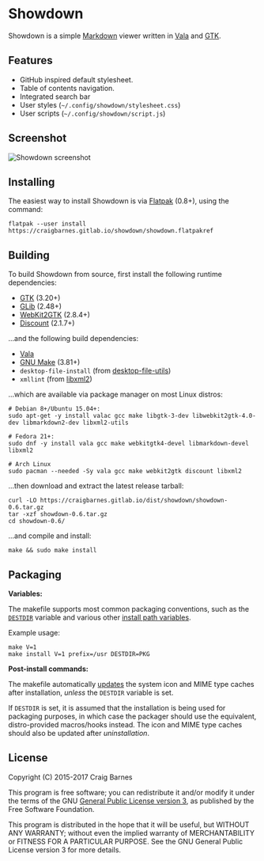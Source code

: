 Showdown
========

Showdown is a simple [Markdown] viewer written in [Vala] and [GTK].

Features
--------

* GitHub inspired default stylesheet.
* Table of contents navigation.
* Integrated search bar
* User styles (`~/.config/showdown/stylesheet.css`)
* User scripts (`~/.config/showdown/script.js`)

Screenshot
----------

![Showdown screenshot](https://craigbarnes.bitbucket.io/img/showdown.png)

Installing
----------

The easiest way to install Showdown is via [Flatpak] (0.8+), using the command:

    flatpak --user install https://craigbarnes.gitlab.io/showdown/showdown.flatpakref

Building
--------

To build Showdown from source, first install the following runtime
dependencies:

* [GTK] (3.20+)
* [GLib] (2.48+)
* [WebKit2GTK] (2.8.4+)
* [Discount] (2.1.7+)

...and the following build dependencies:

* [Vala]
* [GNU Make] (3.81+)
* `desktop-file-install` (from [desktop-file-utils])
* `xmllint` (from [libxml2])

...which are available via package manager on most Linux distros:

    # Debian 8+/Ubuntu 15.04+:
    sudo apt-get -y install valac gcc make libgtk-3-dev libwebkit2gtk-4.0-dev libmarkdown2-dev libxml2-utils

    # Fedora 21+:
    sudo dnf -y install vala gcc make webkitgtk4-devel libmarkdown-devel libxml2

    # Arch Linux
    sudo pacman --needed -Sy vala gcc make webkit2gtk discount libxml2

...then download and extract the latest release tarball:

    curl -LO https://craigbarnes.gitlab.io/dist/showdown/showdown-0.6.tar.gz
    tar -xzf showdown-0.6.tar.gz
    cd showdown-0.6/

...and compile and install:

    make && sudo make install

Packaging
---------

**Variables:**

The makefile supports most common packaging conventions, such as the
[`DESTDIR`] variable and various other [install path variables].

Example usage:

    make V=1
    make install V=1 prefix=/usr DESTDIR=PKG

**Post-install commands:**

The makefile automatically [updates][POSTINSTALL] the system icon and
MIME type caches after installation, *unless* the `DESTDIR` variable is
set.

If `DESTDIR` is set, it is assumed that the installation is being used
for packaging purposes, in which case the packager should use the
equivalent, distro-provided macros/hooks instead. The icon and MIME
type caches should also be updated after *uninstallation*.

License
-------

Copyright (C) 2015-2017 Craig Barnes

This program is free software; you can redistribute it and/or modify it
under the terms of the GNU [General Public License version 3], as published
by the Free Software Foundation.

This program is distributed in the hope that it will be useful, but
WITHOUT ANY WARRANTY; without even the implied warranty of
MERCHANTABILITY or FITNESS FOR A PARTICULAR PURPOSE. See the GNU General
Public License version 3 for more details.


[General Public License version 3]: https://www.gnu.org/licenses/gpl-3.0.html
[Markdown]: https://en.wikipedia.org/wiki/Markdown
[Vala]: https://wiki.gnome.org/Projects/Vala
[GTK]: https://www.gtk.org/
[GLib]: https://developer.gnome.org/glib/
[GNU Make]: https://www.gnu.org/software/make/
[Discount]: http://www.pell.portland.or.us/~orc/Code/discount/
[WebKit2GTK]: https://webkitgtk.org/
[Flatpak]: http://flatpak.org/
[desktop-file-utils]: https://www.freedesktop.org/wiki/Software/desktop-file-utils/
[libxml2]: http://www.xmlsoft.org/
[`DESTDIR`]: https://www.gnu.org/prep/standards/html_node/DESTDIR.html
[install path variables]: https://github.com/craigbarnes/showdown/blob/master/GNUmakefile#L8-L14
[POSTINSTALL]: https://github.com/craigbarnes/showdown/blob/master/GNUmakefile#L19-L23
